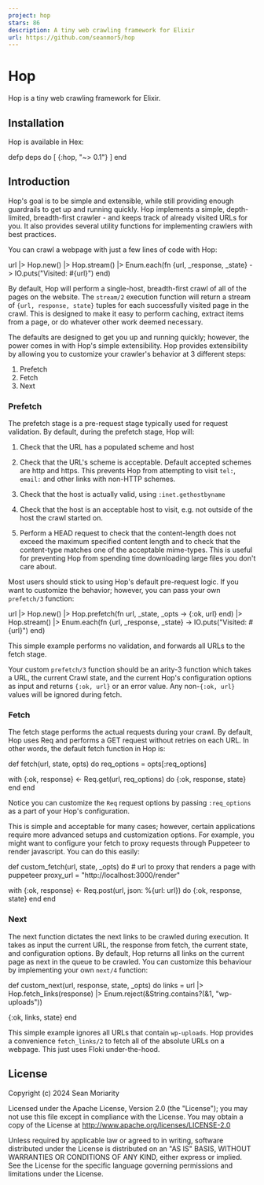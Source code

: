 ```yaml
---
project: hop
stars: 86
description: A tiny web crawling framework for Elixir
url: https://github.com/seanmor5/hop
---
```


Hop
===

Hop is a tiny web crawling framework for Elixir.

Installation
------------

Hop is available in Hex:

defp deps do
  \[
    {:hop, "~> 0.1"}
  \]
end

Introduction
------------

Hop's goal is to be simple and extensible, while still providing enough guardrails to get up and running quickly. Hop implements a simple, depth-limited, breadth-first crawler - and keeps track of already visited URLs for you. It also provides several utility functions for implementing crawlers with best practices.

You can crawl a webpage with just a few lines of code with Hop:

url
|> Hop.new()
|> Hop.stream()
|> Enum.each(fn {url, \_response, \_state} \->
  IO.puts("Visited: #{url}")
end)

By default, Hop will perform a single-host, breadth-first crawl of all of the pages on the website. The `stream/2` execution function will return a stream of `{url, response, state}` tuples for each successfully visited page in the crawl. This is designed to make it easy to perform caching, extract items from a page, or do whatever other work deemed necessary.

The defaults are designed to get you up and running quickly; however, the power comes in with Hop's simple extensibility. Hop provides extensibility by allowing you to customize your crawler's behavior at 3 different steps:

1.  Prefetch
2.  Fetch
3.  Next

### Prefetch

The prefetch stage is a pre-request stage typically used for request validation. By default, during the prefetch stage, Hop will:

1.  Check that the URL has a populated scheme and host
    
2.  Check that the URL's scheme is acceptable. Default accepted schemes are http and https. This prevents Hop from attempting to visit `tel:`, `email:` and other links with non-HTTP schemes.
    
3.  Check that the host is actually valid, using `:inet.gethostbyname`
    
4.  Check that the host is an acceptable host to visit, e.g. not outside of the host the crawl started on.
    
5.  Perform a HEAD request to check that the content-length does not exceed the maximum specified content length and to check that the content-type matches one of the acceptable mime-types. This is useful for preventing Hop from spending time downloading large files you don't care about.
    

Most users should stick to using Hop's default pre-request logic. If you want to customize the behavior; however, you can pass your own `prefetch/3` function:

url
|> Hop.new()
|> Hop.prefetch(fn url, \_state, \_opts \-> {:ok, url} end)
|> Hop.stream()
|> Enum.each(fn {url, \_response, \_state} \->
  IO.puts("Visited: #{url}")
end)

This simple example performs no validation, and forwards all URLs to the fetch stage.

Your custom `prefetch/3` function should be an arity-3 function which takes a URL, the current Crawl state, and the current Hop's configuration options as input and returns `{:ok, url}` or an error value. Any non-`{:ok, url}` values will be ignored during fetch.

### Fetch

The fetch stage performs the actual requests during your crawl. By default, Hop uses Req and performs a GET request without retries on each URL. In other words, the default fetch function in Hop is:

def fetch(url, state, opts) do
  req\_options \= opts\[:req\_options\]

  with {:ok, response} <- Req.get(url, req\_options) do
    {:ok, response, state}
  end
end

Notice you can customize the `Req` request options by passing `:req_options` as a part of your Hop's configuration.

This is simple and acceptable for many cases; however, certain applications require more advanced setups and customization options. For example, you might want to configure your fetch to proxy requests through Puppeteer to render javascript. You can do this easily:

def custom\_fetch(url, state, \_opts) do
  \# url to proxy that renders a page with puppeteer
  proxy\_url \= "http://localhost:3000/render"

  with {:ok, response} <- Req.post(url, json: %{url: url}) do
    {:ok, response, state}
  end
end

### Next

The next function dictates the next links to be crawled during execution. It takes as input the current URL, the response from fetch, the current state, and configuration options. By default, Hop returns all links on the current page as next in the queue to be crawled. You can customize this behaviour by implementing your own `next/4` function:

def custom\_next(url, response, state, \_opts) do
  links \=
    url
    |> Hop.fetch\_links(response)
    |> Enum.reject(&String.contains?(&1, "wp-uploads"))

  {:ok, links, state}
end

This simple example ignores all URLs that contain `wp-uploads`. Hop provides a convenience `fetch_links/2` to fetch all of the absolute URLs on a webpage. This just uses Floki under-the-hood.

License
-------

Copyright (c) 2024 Sean Moriarity

Licensed under the Apache License, Version 2.0 (the "License"); you may not use this file except in compliance with the License. You may obtain a copy of the License at http://www.apache.org/licenses/LICENSE-2.0

Unless required by applicable law or agreed to in writing, software distributed under the License is distributed on an "AS IS" BASIS, WITHOUT WARRANTIES OR CONDITIONS OF ANY KIND, either express or implied. See the License for the specific language governing permissions and limitations under the License.
